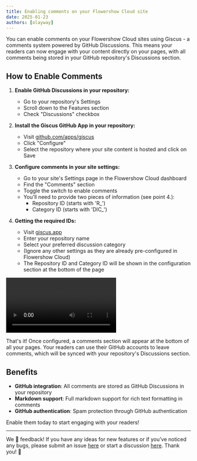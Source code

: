```yaml
---
title: Enabling comments on your Flowershow Cloud site
date: 2025-01-23
authors: [olayway]
---
```


You can enable comments on your Flowershow Cloud sites using Giscus - a comments system powered by GitHub Discussions. This means your readers can now engage with your content directly on your pages, with all comments being stored in your GitHub repository's Discussions section.

## How to Enable Comments

1. **Enable GitHub Discussions in your repository:**
   - Go to your repository's Settings
   - Scroll down to the Features section
   - Check "Discussions" checkbox

2. **Install the Giscus GitHub App in your repository:**
   - Visit [github.com/apps/giscus](https://github.com/apps/giscus)
   - Click "Configure"
   - Select the repository where your site content is hosted and click on Save

3. **Configure comments in your site settings:**
   - Go to your site's Settings page in the Flowershow Cloud dashboard
   - Find the "Comments" section
   - Toggle the switch to enable comments
   - You'll need to provide two pieces of information (see point 4.):
     - Repository ID (starts with 'R_')
     - Category ID (starts with 'DIC_')

4. **Getting the required IDs:**
   - Visit [giscus.app](https://giscus.app)
   - Enter your repository name
   - Select your preferred discussion category
   - (Ignore any other settings as they are already pre-configured in Flowershow Cloud)
   - The Repository ID and Category ID will be shown in the configuration section at the bottom of the page

![](../assets/cloud-comments-demo.mp4)

That's it! Once configured, a comments section will appear at the bottom of all your pages. Your readers can use their GitHub accounts to leave comments, which will be synced with your repository's Discussions section.

## Benefits

- **GitHub integration**: All comments are stored as GitHub Discussions in your repository
- **Markdown support**: Full markdown support for rich text formatting in comments
- **GitHub authentication**: Spam protection through GitHub authentication

Enable them today to start engaging with your readers!

---

We 💙 feedback! If you have any ideas for new features or if you’ve noticed any bugs, please submit an issue [here](https://github.com/flowershow/flowershow/issues) or start a discussion [here](https://github.com/flowershow/flowershow/discussions). Thank you! 🌷
